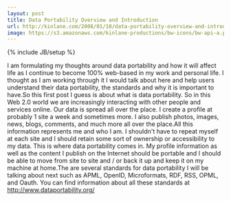 ```yaml
---
layout: post
title: Data Portability Overview and Introduction
url: http://kinlane.com/2008/01/10/data-portability-overview-and-introduction/
image: https://s3.amazonaws.com/kinlane-productions/bw-icons/bw-api-a.png
---
```

{% include JB/setup %}
I am formulating my thoughts around data portability and how it will affect life as I continue to become 100% web-based in my work and personal life.  I thought as I am working through it I would talk about here and help users understand their data portability, the standards and why it is important to have.So this first post I guess is about what is data portability.  So in this Web 2.0 world we are increasingly interacting with other people and services online.  Our data is spread all over the place.  I create a profile at probably 1 site a week and sometimes more.  I also publish photos, images, news, blogs, comments, and much more all over the place.All this information represents me and who I am.  I shouldn't have to repeat myself at each site and I should retain some sort of ownership or accessibility to my data. This is where data portability comes in.  My profile information as well as the content I publish on the Internet should be portable and I should be able to move from site to site and / or back it up and keep it on my machine at home.The are several standards for data portability I will be talking about next such as APML, OpenID, Microformats, RDF, RSS, OPML, and Oauth.  You can find information about all these standards at http://www.dataportability.org/